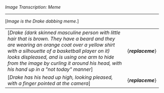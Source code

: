 *Image Transcription: Meme*

---

[*Image is the Drake dabbing meme.*]

|||
:--|:--
[*Drake (dark skinned masculine person with little hair that is brown. They have a beard and they are wearing an orange coat over a yellow shirt with a silhouette of a basketball player on it) looks displeased, and is using one arm to hide from the image by curling it around his head, with his hand up in a "not today" manner*]|{***replaceme***}
[*Drake has his head up high, looking pleased, with a finger pointed at the camera*]|{***replaceme***}
